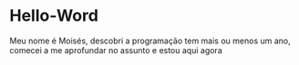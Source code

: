 # Hello-Word
Meu nome é Moisés, descobri a programação tem mais ou menos um ano,
comecei a me aprofundar no assunto e estou aqui agora
